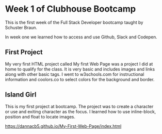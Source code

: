 # Week 1 of Clubhouse Bootcamp

This is the first week of the Full Stack Developer bootcamp taught by Schuster Braun.

In week one we learned how to access and use Github, Slack and Codepen.

## First Project
My very first HTML project called My first Web Page was a project I did at home to qualify for the class.  It is very basic and includes images and links along with other basic tags.  I went to w3schools.com for instructional information and coolors.co to select colors for the background and border.

## Island Girl
This is my first project at bootcamp. The project was to create a character or use and exiting character as the focus.  I learned how to use inline-block, position and float to locate images.  

https://dannacb5.github.io/My-First-Web-Page/index.html



